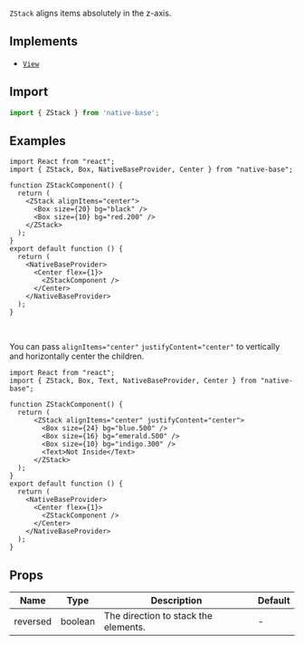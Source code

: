 `ZStack` aligns items absolutely in the z-axis.

## Implements

- [`View`](view.md)

## Import

```jsx
import { ZStack } from 'native-base';
```

## Examples

```SnackPlayer name=ZStack%20Usage
import React from "react";
import { ZStack, Box, NativeBaseProvider, Center } from "native-base";

function ZStackComponent() {
  return (
    <ZStack alignItems="center">
      <Box size={20} bg="black" />
      <Box size={10} bg="red.200" />
    </ZStack>
  );
}
export default function () {
  return (
    <NativeBaseProvider>
      <Center flex={1}>
        <ZStackComponent />
      </Center>
    </NativeBaseProvider>
  );
}
```

<br/>

You can pass `alignItems="center"` `justifyContent="center"` to vertically and horizontally center the children.

```SnackPlayer name=ZStack%20Center
import React from "react";
import { ZStack, Box, Text, NativeBaseProvider, Center } from "native-base";

function ZStackComponent() {
  return (
      <ZStack alignItems="center" justifyContent="center">
        <Box size={24} bg="blue.500" />
        <Box size={16} bg="emerald.500" />
        <Box size={10} bg="indigo.300" />
        <Text>Not Inside</Text>
      </ZStack>
  );
}
export default function () {
  return (
    <NativeBaseProvider>
      <Center flex={1}>
        <ZStackComponent />
      </Center>
    </NativeBaseProvider>
  );
}
```

## Props

| Name     | Type    | Description                          | Default |
| -------- | ------- | ------------------------------------ | ------- |
| reversed | boolean | The direction to stack the elements. | -       |
